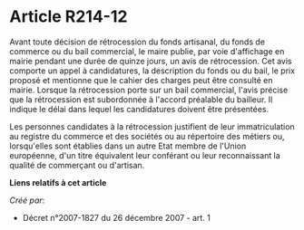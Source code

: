# Article R214-12

Avant toute décision de rétrocession du fonds artisanal, du fonds de commerce ou du bail commercial, le maire publie, par
voie d'affichage en mairie pendant une durée de quinze jours, un avis de rétrocession. Cet avis comporte un appel à
candidatures, la description du fonds ou du bail, le prix proposé et mentionne que le cahier des charges peut être consulté
en mairie. Lorsque la rétrocession porte sur un bail commercial, l'avis précise que la rétrocession est subordonnée à
l'accord préalable du bailleur. Il indique le délai dans lequel les candidatures doivent être présentées.

Les personnes candidates à la rétrocession justifient de leur immatriculation au registre du commerce et des sociétés ou au
répertoire des métiers ou, lorsqu'elles sont établies dans un autre Etat membre de l'Union européenne, d'un titre équivalent
leur conférant ou leur reconnaissant la qualité de commerçant ou d'artisan.

**Liens relatifs à cet article**

_Créé par_:

  - Décret n°2007-1827 du 26 décembre 2007 - art. 1
